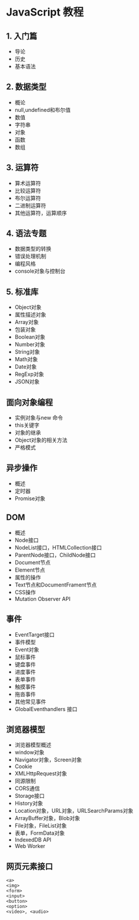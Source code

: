 # JavaScript 教程
## 1. 入门篇
- 导论
- 历史
- 基本语法
## 2. 数据类型
- 概论
- null,undefined和布尔值
- 数值
- 字符串
- 对象
- 函数
- 数组
## 3. 运算符
- 算术运算符
- 比较运算符
- 布尔运算符
- 二进制运算符
- 其他运算符，运算顺序
## 4. 语法专题
- 数据类型的转换
- 错误处理机制
- 编程风格
- console对象与控制台
## 5. 标准库
- Object对象
- 属性描述对象
- Array对象
- 包装对象
- Boolean对象
- Number对象
- String对象
- Math对象
- Date对象
- RegExp对象
- JSON对象
## 面向对象编程
- 实例对象与new 命令
- this关键字
- 对象的继承
- Object对象的相关方法
- 严格模式
## 异步操作
- 概述
- 定时器
- Promise对象
## DOM
- 概述
- Node接口
- NodeList接口，HTMLCollection接口
- ParentNode接口，ChildNode接口
- Document节点
- Element节点
- 属性的操作
- Text节点和DocumentFrament节点
- CSS操作
- Mutation Observer API
## 事件
- EventTarget接口
- 事件模型
- Event对象
- 鼠标事件
- 键盘事件
- 进度事件
- 表单事件
- 触摸事件
- 拖沓事件
- 其他常见事件
- GlobalEventhandlers 接口
## 浏览器模型
- 浏览器模型概述
- window对象
- Navigator对象，Screen对象
- Cookie
- XMLHttpRequest对象
- 同源限制
- CORS通信
- Storage接口
- History对象
- Location对象，URL对象，URLSearchParams对象
- ArrayBuffer对象，Blob对象
- File对象，FileList对象
- 表单，FormData对象
- IndexedDB API
- Web Worker
## 网页元素接口

```
<a>
<img>
<form>
<input>
<button>
<option>
<video>, <audio>
```